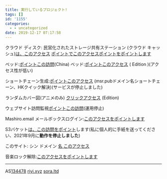 ```yaml
---
title: 実行しているプロジェクト!
tags: []
id: '1155'
categories:
  - - uncategorized
date: 2019-12-17 07:17:58
---
```


クラウド ディスク: 民営化されたストレージ共有ステーション (クラウド キャッシュ)[は、このアクセス](https://fire.riyi.xyz/) [ポイントでこのアクセスポイントをポイントします](https://cdn.riyi.xyz/)

ベッド:[ポイントこの訪問](https://photo.riyi.xyz)(China) ベッド:[ポイントこのアクセス](https://photo.jsmsr.com/) ( Edition )(アクセス性が低い)

ショートチェーン生成:[ポイントこのアクセス](https://url.msr.pub) (msr.pubドメイン名ショートチェーン、HKクイック解決)(サービスが停止しました)

ランダムカバー図(アニメのみ) [クリックアクセス](https://api.jsmsr.com/image) (Edition)

ウェブサイト訪問監視[ポイントこの訪問](https://zone.jioushan.xyz/)(運用停止)

Mashiro.email メールボックスログイン:[このアクセスをポイントします](https://qiye.163.com/login/)

S3バケット[は、この訪問をポイント](http://s3.jioushan.top)します(私に個人的に手紙を送ってください、2021年9月に**動作を停止しました**)

このサイト: シン ドメイン [名 このアクセス](https://msr.pub)

音楽ロック解除:[このアクセスをポイントします](https://music.riyi.xyz)

* * *

AS[134478](https://www.jsmsr.com) [riyi.xyz](https://riyi.xyz) [sora.ltd](https://www.sora.ltd)